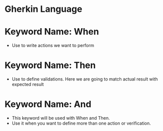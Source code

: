 # Gherkin Language

# Keyword Name: When
- Use to write actions we want to perform

# Keyword Name: Then
- Use to define validations. Here we are going to match actual result with expected result

# Keyword Name: And
- This keyword will be used with When and Then.
- Use it when you want to define more than one action or verification.


